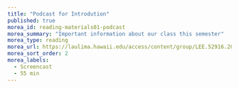 ```yaml
---
title: "Podcast for Introdution"
published: true
morea_id: reading-materials01-podcast
morea_summary: "Important information about our class this semester"
morea_type: reading
morea_url: https://laulima.hawaii.edu/access/content/group/LEE.52916.201430/Podcasts/Session01_Introduction%20_2_.mov
morea_sort_order: 2
morea_labels:
  - Screencast
  - 55 min
---
```


